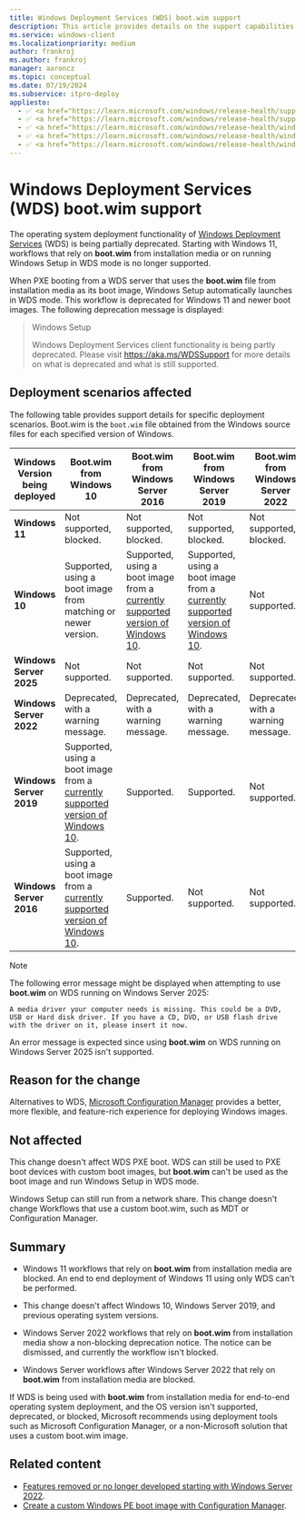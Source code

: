 ```yaml
---
title: Windows Deployment Services (WDS) boot.wim support
description: This article provides details on the support capabilities of WDS for end to end operating system deployment.
ms.service: windows-client
ms.localizationpriority: medium
author: frankroj
ms.author: frankroj
manager: aaroncz
ms.topic: conceptual
ms.date: 07/19/2024
ms.subservice: itpro-deploy
appliesto:
  - ✅ <a href="https://learn.microsoft.com/windows/release-health/supported-versions-windows-client" target="_blank">Windows 11</a>
  - ✅ <a href="https://learn.microsoft.com/windows/release-health/supported-versions-windows-client" target="_blank">Windows 10</a>
  - ✅ <a href="https://learn.microsoft.com/windows/release-health/windows-server-release-info" target="_blank">Windows Server 2022</a>
  - ✅ <a href="https://learn.microsoft.com/windows/release-health/windows-server-release-info" target="_blank">Windows Server 2019</a>
  - ✅ <a href="https://learn.microsoft.com/windows/release-health/windows-server-release-info" target="_blank">Windows Server 2016</a>
---
```


# Windows Deployment Services (WDS) boot.wim support

The operating system deployment functionality of [Windows Deployment Services](/previous-versions/windows/it-pro/windows-server-2012-r2-and-2012/hh831764(v=ws.11)) (WDS) is being partially deprecated. Starting with Windows 11, workflows that rely on **boot.wim** from installation media or on running Windows Setup in WDS mode is no longer supported.

When PXE booting from a WDS server that uses the **boot.wim** file from installation media as its boot image, Windows Setup automatically launches in WDS mode. This workflow is deprecated for Windows 11 and newer boot images. The following deprecation message is displayed:

> Windows Setup
>
> Windows Deployment Services client functionality is being partly deprecated. Please visit https://aka.ms/WDSSupport for more details on what is deprecated and what is still supported.

## Deployment scenarios affected

The following table provides support details for specific deployment scenarios. Boot.wim is the `boot.wim` file obtained from the Windows source files for each specified version of Windows.

| Windows Version being deployed | Boot.wim from Windows 10 | Boot.wim from Windows Server 2016 | Boot.wim from Windows Server 2019 | Boot.wim from Windows Server 2022 | Boot.wim from Windows 11 |
| --- | --- | --- | --- | --- | --- |
| **Windows 11** | Not supported, blocked. | Not supported, blocked. | Not supported, blocked. |Not supported, blocked. | Not supported, blocked. |
| **Windows 10** | Supported, using a boot image from matching or newer version. | Supported, using a boot image from a [currently supported version of Windows 10](/windows/release-health/supported-versions-windows-client#windows-10-supported-versions). | Supported, using a boot image from a [currently supported version of Windows 10](/windows/release-health/supported-versions-windows-client#windows-10-supported-versions).| Not supported. | Not supported. |
| **Windows Server 2025** | Not supported. | Not supported. | Not supported. | Not supported. | Not supported. |
| **Windows Server 2022** | Deprecated, with a warning message. | Deprecated, with a warning message. | Deprecated, with a warning message. | Deprecated, with a warning message. | Not supported. |
| **Windows Server 2019** | Supported, using a boot image from a [currently supported version of Windows 10](/windows/release-health/supported-versions-windows-client#windows-10-supported-versions). | Supported. | Supported. | Not supported. | Not supported. |
| **Windows Server 2016** | Supported, using a boot image from a [currently supported version of Windows 10](/windows/release-health/supported-versions-windows-client#windows-10-supported-versions). |Supported. | Not supported. | Not supported. | Not supported. |

> [!NOTE]
>
> The following error message might be displayed when attempting to use **boot.wim** on WDS running on Windows Server 2025:
>
> `A media driver your computer needs is missing. This could be a DVD, USB or Hard disk driver. If you have a CD, DVD, or USB flash drive with the driver on it, please insert it now.`
>
> An error message is expected since using **boot.wim** on WDS running on Windows Server 2025 isn't supported.

## Reason for the change

Alternatives to WDS, [Microsoft Configuration Manager](/mem/configmgr/) provides a better, more flexible, and feature-rich experience for deploying Windows images.

## Not affected

This change doesn't affect WDS PXE boot. WDS can still be used to PXE boot devices with custom boot images, but **boot.wim** can't be used as the boot image and run Windows Setup in WDS mode.

Windows Setup can still run from a network share. This change doesn't change Workflows that use a custom boot.wim, such as MDT or Configuration Manager.

## Summary

- Windows 11 workflows that rely on **boot.wim** from installation media are blocked. An end to end deployment of Windows 11 using only WDS can't be performed.

- This change doesn't affect Windows 10, Windows Server 2019, and previous operating system versions.

- Windows Server 2022 workflows that rely on **boot.wim** from installation media show a non-blocking deprecation notice. The notice can be dismissed, and currently the workflow isn't blocked.

- Windows Server workflows after Windows Server 2022 that rely on **boot.wim** from installation media are blocked.

If WDS is being used with **boot.wim** from installation media for end-to-end operating system deployment, and the OS version isn't supported, deprecated, or blocked, Microsoft recommends using deployment tools such as Microsoft Configuration Manager, or a non-Microsoft solution that uses a custom boot.wim image.

## Related content

- [Features removed or no longer developed starting with Windows Server 2022](/windows-server/get-started/removed-deprecated-features-windows-server-2022#features-were-no-longer-developing).
- [Create a custom Windows PE boot image with Configuration Manager](deploy-windows-cm/create-a-custom-windows-pe-boot-image-with-configuration-manager.md).
